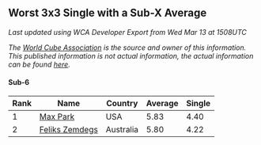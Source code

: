 ## Worst 3x3 Single with a Sub-X Average

*Last updated using WCA Developer Export from Wed Mar 13 at 1508UTC*

*The [World Cube Association](https://www.worldcubeassociation.org) is the source and owner of this information. This published information is not actual information, the actual information can be found [here](https://www.worldcubeassociation.org/results).*

#### Sub-6

|Rank|Name|Country|Average|Single|  
|--|--|--|--|--|  
|1|[Max Park](https://www.worldcubeassociation.org/persons/2012PARK03)|USA|5.83|4.40|  
|2|[Feliks Zemdegs](https://www.worldcubeassociation.org/persons/2009ZEMD01)|Australia|5.80|4.22|  
